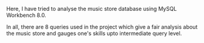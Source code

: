 Here, I have tried to analyse the music store database using MySQL Workbench 8.0. 

In all, there are 8 queries used in the project which give a fair analysis about the music store and gauges one's skills upto intermediate query level.

